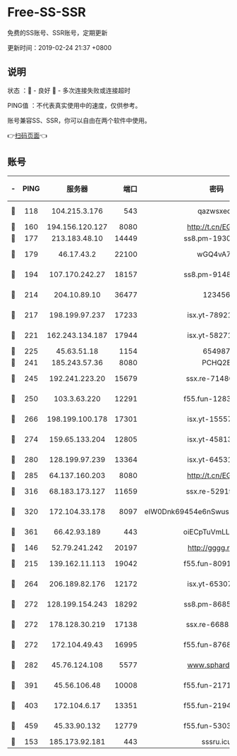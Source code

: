 # Free-SS-SSR

免费的SS账号、SSR账号，定期更新

更新时间：2019-02-24 21:37 +0800

## 说明

状态     ：🙂 - 良好 🙁 - 多次连接失败或连接超时

PING值   ：不代表真实使用中的速度，仅供参考。

账号兼容SS、SSR，你可以自由在两个软件中使用。

👉[扫码页面](https://liesauer.github.io/free-ss-ssr.github.io/)👈

## 账号

|-|PING|服务器|端口|密码|加密方式|区域|
|:----:|:----:|:-----:|-----:|:----:|:----:|:----:|
|🙂|118|104.215.3.176|543|qazwsxedc|aes-256-gcm|JP|
|🙂|160|194.156.120.127|8080|http://t.cn/EGJIyrl|rc4-md5|RU|
|🙂|177|213.183.48.10|14449|ss8.pm-19302630|rc4-md5|RU|
|🙂|179|46.17.43.2|22100|wGQ4vA7D|aes-256-gcm|RU|
|🙂|194|107.170.242.27|18157|ss8.pm-91485344|aes-256-cfb|US|
|🙂|214|204.10.89.10|36477|123456|aes-256-cfb|US|
|🙂|217|198.199.97.237|17233|isx.yt-78921785|aes-256-cfb|US|
|🙂|221|162.243.134.187|17944|isx.yt-58271425|aes-256-cfb|US|
|🙂|225|45.63.51.18|1154|654987|chacha20|US|
|🙂|241|185.243.57.36|8080|PCHQ2E|rc4-md5|US|
|🙂|245|192.241.223.20|15679|ssx.re-71480022|aes-256-cfb|US|
|🙂|250|103.3.63.220|12291|f55.fun-12834026|aes-256-cfb|SG|
|🙂|266|198.199.100.178|17301|isx.yt-15557891|aes-256-cfb|US|
|🙂|274|159.65.133.204|12805|isx.yt-45813634|aes-256-cfb|SG|
|🙂|280|128.199.97.239|13364|isx.yt-64531028|aes-256-cfb|SG|
|🙂|285|64.137.160.203|8080|http://t.cn/EGJIyrl|rc4-md5|CA|
|🙂|316|68.183.173.127|11659|ssx.re-52919740|aes-256-cfb|US|
|🙂|320|172.104.33.178|8097|eIW0Dnk69454e6nSwuspv9DmS201tQ0D|aes-256-cfb|SG|
|🙂|361|66.42.93.189|443|oiECpTuVmLLxk4Ts|aes-256-cfb|US|
|🙂|146|52.79.241.242|20197|http://gggg.rocks|chacha20|KR|
|🙂|215|139.162.11.113|19042|f55.fun-80913463|aes-256-cfb|SG|
|🙂|264|206.189.82.176|12172|isx.yt-65307149|aes-256-cfb|SG|
|🙂|272|128.199.154.243|18292|ss8.pm-86852078|aes-256-cfb|SG|
|🙂|272|178.128.30.219|17138|ssx.re-66881258|aes-256-cfb|SG|
|🙂|272|172.104.49.43|16995|f55.fun-87684540|aes-256-cfb|SG|
|🙂|282|45.76.124.108|5577|www.sphard.com|aes-256-cfb|AU|
|🙂|391|45.56.106.48|10008|f55.fun-21710471|aes-256-cfb|US|
|🙂|403|172.104.6.17|13351|f55.fun-21946143|aes-256-cfb|US|
|🙂|459|45.33.90.132|12779|f55.fun-53037025|aes-256-cfb|US|
|🙁|153|185.173.92.181|443|sssru.icu|rc4-md5|RU|
